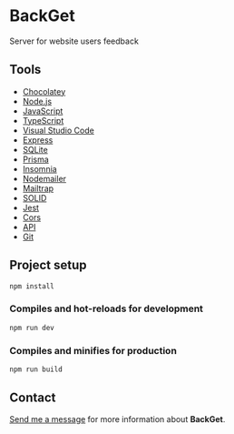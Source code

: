 # BackGet

Server for website users feedback

## Tools

* [Chocolatey](https://chocolatey.org/ "Chocolatey")
* [Node.js](https://nodejs.org/en/ "Node.js")
* [JavaScript](https://developer.mozilla.org/pt-BR/docs/Web/JavaScript "JavaScript")
* [TypeScript](https://www.typescriptlang.org/ "TypeScript")
* [Visual Studio Code](https://code.visualstudio.com/ "Visual Studio Code")
* [Express](https://expressjs.com/pt-br/ "Express")
* [SQLite](https://www.sqlite.org/ "SQLite")
* [Prisma](https://www.prisma.io/ "Prisma")
* [Insomnia](https://insomnia.rest/ "Insomnia")
* [Nodemailer](https://nodemailer.com/about/ "Nodemailer")
* [Mailtrap](https://mailtrap.io/ "Mailtrap")
* [SOLID](https://coodesh.com/blog/dicionario/o-que-e-solid/ "SOLID")
* [Jest](https://jestjs.io/pt-BR/ "Jest")
* [Cors](https://www.npmjs.com/package/cors "Cors")
* [API](https://www.redhat.com/pt-br/topics/api/what-is-a-rest-api "API")
* [Git](https://git-scm.com/ "Git")

## Project setup
```
npm install
```

### Compiles and hot-reloads for development
```
npm run dev
```

### Compiles and minifies for production
```
npm run build
```

## Contact

[Send me a message](mailto:programador.leandrolopes@gmail.com "Send me a message") for more information about <b>BackGet</b>.